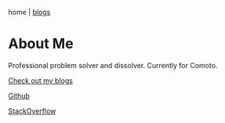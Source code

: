 home | [blogs](./blogs)

# About Me

Professional problem solver and dissolver. Currently for Comoto.

[Check out my blogs](./blogs)

[Github](https://github.com/jamesSampica)

[StackOverflow](https://stackoverflow.com/users/1950321/james-sampica)